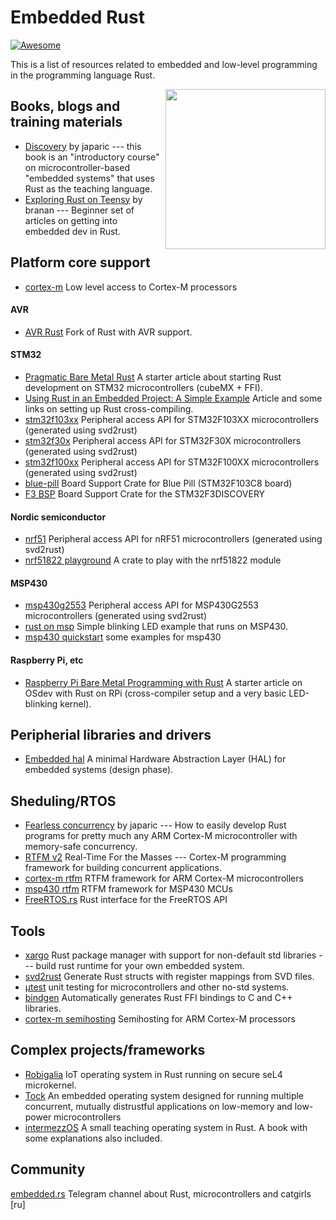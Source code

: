 # Embedded Rust

[![Awesome](https://awesome.re/badge.svg)](https://awesome.re)

This is a list of resources related to embedded and low-level programming in the programming language Rust.

[<img src="https://rawgit.com/berkus/awesome-embedded-rust/master/rust-embedded-logo-256x256.png" align="right" width="256">](http://www.rust-embedded.org)

## Books, blogs and training materials

-   [Discovery](https://japaric.github.io/discovery/) by japaric --- this book is an "introductory course" on microcontroller-based "embedded systems" that uses Rust as the teaching language.
-   [Exploring Rust on Teensy](https://branan.github.io/teensy/) by branan --- Beginner set of articles on getting into embedded dev in Rust.

## Platform core support
-    [cortex-m](https://github.com/japaric/cortex-m) Low level access to Cortex-M processors

#### AVR
-   [AVR Rust](https://github.com/avr-rust/rust) Fork of Rust with AVR support.

#### STM32
-   [Pragmatic Bare Metal Rust](http://www.hashmismatch.net/pragmatic-bare-metal-rust/) A starter article about starting Rust development on STM32 microcontrollers (cubeMX + FFI).
-   [Using Rust in an Embedded Project: A Simple Example](https://spin.atomicobject.com/2016/07/08/rust-embedded-project-example/#.V3-os-6qlZw.hackernews) Article and some links on setting up Rust cross-compiling.
-   [stm32f103xx](https://github.com/japaric/stm32f103xx) Peripheral access API for STM32F103XX microcontrollers (generated using svd2rust)
-   [stm32f30x](https://github.com/japaric/stm32f30x) Peripheral access API for STM32F30X microcontrollers (generated using svd2rust)
-   [stm32f100xx](https://github.com/japaric/stm32f100xx) Peripheral access API for STM32F100XX microcontrollers (generated using svd2rust)
-   [blue-pill](https://github.com/japaric/blue-pill) Board Support Crate for Blue Pill (STM32F103C8 board)
-   [F3 BSP](https://github.com/japaric/f3) Board Support Crate for the STM32F3DISCOVERY

#### Nordic semiconductor
-   [nrf51](https://github.com/japaric/nrf51) Peripheral access API for nRF51 microcontrollers (generated using svd2rust)
-   [nrf51822 playground](https://github.com/japaric/nrf51822) A crate to play with the nrf51822 module

#### MSP430
-   [msp430g2553](https://github.com/japaric/msp430g2553) Peripheral access API for MSP430G2553 microcontrollers (generated using svd2rust)
-   [rust on msp](https://github.com/japaric/rust_on_msp) Simple blinking LED example that runs on MSP430.
-   [msp430 quickstart](https://github.com/japaric/msp430-quickstart) some examples for msp430

#### Raspberry Pi, etc
-   [Raspberry Pi Bare Metal Programming with Rust](https://medium.com/@thiagopnts/raspberry-pi-bare-metal-programming-with-rust-a6f145e84024) A starter article on OSdev with Rust on RPi (cross-compiler setup and a very basic LED-blinking kernel).

## Peripherial libraries and drivers
-   [Embedded hal](https://japaric.github.io/embedded-hal/embedded_hal/index.html) A minimal Hardware Abstraction Layer (HAL) for embedded systems (design phase).

## Sheduling/RTOS 
-   [Fearless concurrency](http://blog.japaric.io/fearless-concurrency/) by japaric --- How to easily develop Rust programs for pretty much any ARM Cortex-M microcontroller with memory-safe concurrency.
-   [RTFM v2](http://blog.japaric.io/rtfm-v2/) Real-Time For the Masses --- Cortex-M programming framework  for building concurrent applications.
-   [cortex-m rtfm](https://github.com/japaric/cortex-m-rtfm) RTFM framework for ARM Cortex-M microcontrollers
-   [msp430 rtfm](https://github.com/japaric/msp430-rtfm) RTFM framework for MSP430 MCUs
-   [FreeRTOS.rs](https://github.com/hashmismatch/freertos.rs) Rust interface for the FreeRTOS API

## Tools
-   [xargo](https://github.com/japaric/xargo) Rust package manager with support for non-default std libraries --- build rust runtime for your own embedded system.
-   [svd2rust](https://github.com/japaric/svd2rust) Generate Rust structs with register mappings from SVD files.
-   [μtest](https://github.com/japaric/utest) unit testing for microcontrollers and other no-std systems.
-   [bindgen](https://crates.io/crates/bindgen) Automatically generates Rust FFI bindings to C and C++ libraries.
-   [cortex-m semihosting](https://github.com/japaric/cortex-m-semihosting) Semihosting for ARM Cortex-M processors

## Complex projects/frameworks
-   [Robigalia](https://robigalia.org) IoT operating system in Rust running on secure seL4 microkernel.
-   [Tock](https://www.tockos.org) An embedded operating system designed for running multiple concurrent, mutually distrustful applications on low-memory and low-power microcontrollers
-   [intermezzOS](http://intermezzos.github.io) A small teaching operating system in Rust. A book with some explanations also included.

## Community
[embedded.rs](https://t.me/embedded_rs) Telegram channel about Rust, microcontrollers and catgirls [ru]
